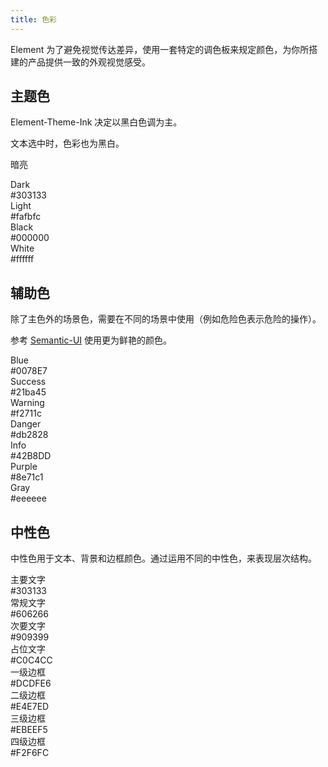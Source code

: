 ```yaml
---
title: 色彩
---
```


Element 为了避免视觉传达差异，使用一套特定的调色板来规定颜色，为你所搭建的产品提供一致的外观视觉感受。

## 主题色

Element-Theme-Ink 决定以黑白色调为主。

文本选中时，色彩也为黑白。

暗亮

<el-row>
  <el-col :span="6" :xs="{span: 12}">
    <div class="demo-color-box bg-dark">Dark<div class="value">#303133</div></div>
  </el-col>
  <el-col :span="6" :xs="{span: 12}">
    <div class="demo-color-box bg-light">Light<div class="value">#fafbfc</div></div>
  </el-col>
  <el-col :span="6" :xs="{span: 12}">
    <div class="demo-color-box bg-black">Black<div class="value">#000000</div></div>
  </el-col>
  <el-col :span="6" :xs="{span: 12}">
    <div class="demo-color-box bg-white">White<div class="value">#ffffff</div></div>
  </el-col>
</el-row>

## 辅助色

除了主色外的场景色，需要在不同的场景中使用（例如危险色表示危险的操作）。

参考 [Semantic-UI](https://semantic-ui.com) 使用更为鲜艳的颜色。

<el-row>
  <el-col :span="6" :xs="{span: 12}">
    <div class="demo-color-box bg-blue">Blue<div class="value">#0078E7</div></div>
  </el-col>
  <el-col :span="6" :xs="{span: 12}">
    <div class="demo-color-box bg-success">Success<div class="value">#21ba45</div></div>
  </el-col>
  <el-col :span="6" :xs="{span: 12}">
    <div class="demo-color-box bg-warning">Warning<div class="value">#f2711c</div></div>
  </el-col>
  <el-col :span="6" :xs="{span: 12}">
    <div class="demo-color-box bg-danger">Danger<div class="value">#db2828</div></div>
  </el-col>
  <el-col :span="6" :xs="{span: 12}">
    <div class="demo-color-box bg-info">Info<div class="value">#42B8DD</div></div>
  </el-col>
  <el-col :span="6" :xs="{span: 12}">
    <div class="demo-color-box bg-purple">Purple<div class="value">#8e71c1</div></div>
  </el-col>
  <el-col :span="6" :xs="{span: 12}">
    <div class="demo-color-box bg-gray">Gray<div class="value">#eeeeee</div></div>
  </el-col>
</el-row>

## 中性色

中性色用于文本、背景和边框颜色。通过运用不同的中性色，来表现层次结构。

<el-row>
  <el-col :span="12">
    <div class="demo-color-box-group">
      <div class="demo-color-box bg-text-primary">主要文字<div class="value">#303133</div></div>
      <div class="demo-color-box bg-text-regular">常规文字<div class="value">#606266</div></div>
      <div class="demo-color-box bg-text-secondary">次要文字<div class="value">#909399</div></div>
      <div class="demo-color-box bg-text-placeholder">占位文字<div class="value">#C0C4CC</div></div>
    </div>
  </el-col>
  <el-col :span="12">
    <div class="demo-color-box-group">
      <div class="demo-color-box bg-border-base">一级边框<div class="value">#DCDFE6</div></div>
      <div class="demo-color-box bg-border-light">二级边框<div class="value">#E4E7ED</div></div>
      <div class="demo-color-box bg-border-lighter">三级边框<div class="value">#EBEEF5</div></div>
      <div class="demo-color-box bg-border-extra-light">四级边框<div class="value">#F2F6FC</div></div>
    </div>
  </el-col>
</el-row>
